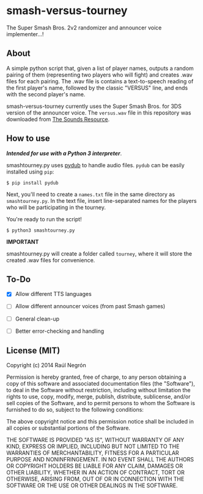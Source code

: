 smash-versus-tourney
===================

The Super Smash Bros. 2v2 randomizer and announcer voice implementer...!

## About

A simple python script that, given a list of player names, outputs a random pairing of them (representing two players who will fight) and creates .wav files for each pairing. The .wav file is contains a text-to-speech reading of the first player's name, followed by the classic "VERSUS" line, and ends with the second player's name.

smash-versus-tourney currently uses the Super Smash Bros. for 3DS version of the announcer voice. The `versus.wav` file in this repository was downloaded from [The Sounds Resource](http://www.sounds-resource.com/other_systems/supersmashbrosfornintendo3ds/sound/3535/).
## How to use

_**Intended for use with a Python 3 interpreter**_.

smashtourney.py uses [pydub](https://github.com/jiaaro/pydub/) to handle audio files. `pydub` can be easily installed using `pip`:

`$ pip install pydub`

Next, you'll need to create a `names.txt` file in the same directory as `smashtourney.py`. In the text file, insert line-separated names for the players who will be participating in the tourney.


You're ready to run the script! 

`$ python3 smashtourney.py`

**IMPORTANT**

smashtourney.py will create a folder called `tourney`, where it will store the created .wav files for convenience.

## To-Do
- [x] Allow different TTS languages 
- [ ] Allow different announcer voices (from past Smash games)
- [ ] General clean-up
- [ ] Better error-checking and handling


## License (MIT)

Copyright (c) 2014 Raúl Negrón

Permission is hereby granted, free of charge, to any person obtaining a copy
of this software and associated documentation files (the "Software"), to deal
in the Software without restriction, including without limitation the rights
to use, copy, modify, merge, publish, distribute, sublicense, and/or sell
copies of the Software, and to permit persons to whom the Software is
furnished to do so, subject to the following conditions:

The above copyright notice and this permission notice shall be included in
all copies or substantial portions of the Software.

THE SOFTWARE IS PROVIDED "AS IS", WITHOUT WARRANTY OF ANY KIND, EXPRESS OR
IMPLIED, INCLUDING BUT NOT LIMITED TO THE WARRANTIES OF MERCHANTABILITY,
FITNESS FOR A PARTICULAR PURPOSE AND NONINFRINGEMENT. IN NO EVENT SHALL THE
AUTHORS OR COPYRIGHT HOLDERS BE LIABLE FOR ANY CLAIM, DAMAGES OR OTHER
LIABILITY, WHETHER IN AN ACTION OF CONTRACT, TORT OR OTHERWISE, ARISING FROM,
OUT OF OR IN CONNECTION WITH THE SOFTWARE OR THE USE OR OTHER DEALINGS IN
THE SOFTWARE.